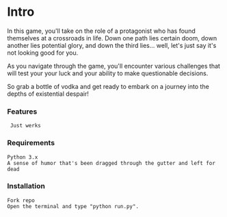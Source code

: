 
# Intro

In this game, you'll take on the role of a protagonist who has found themselves at a crossroads in life. Down one path lies certain doom, down another lies potential glory, and down the third lies... well, let's just say it's not looking good for you.

As you navigate through the game, you'll encounter various challenges that will test your  your luck and your ability to make questionable decisions. 

So grab a bottle of vodka and get ready to embark on a journey into the depths of existential despair!

### Features

     Just werks

### Requirements

    Python 3.x
    A sense of humor that's been dragged through the gutter and left for dead

### Installation

    Fork repo
    Open the terminal and type "python run.py".
  
